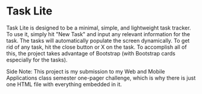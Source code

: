 # Task Lite

Task Lite is designed to be a minimal, simple, and lightweight task tracker. To use it, simply hit "New Task" and input any relevant information for the task. The tasks will automatically populate the screen dynamically. To get rid of any task, hit the close button or X on the task. To accomplish all of this, the project takes advantage of Bootstrap (with Bootstrap cards especially for the tasks).

Side Note: This project is my submission to my Web and Mobile Applications class semester one-pager challenge, which is why there is just one HTML file with everything embedded in it.